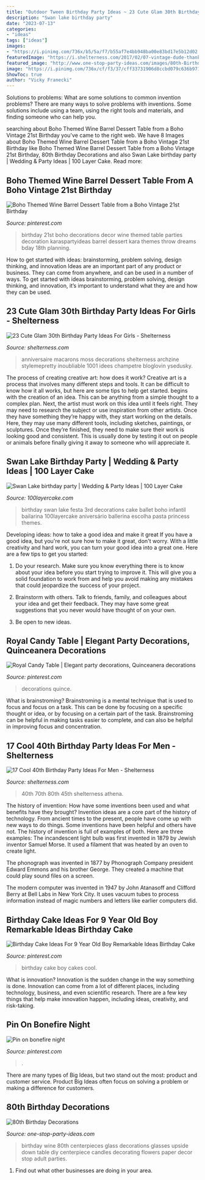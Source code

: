 ```yaml
---
title: "Outdoor Tween Birthday Party Ideas ~ 23 Cute Glam 30th Birthday Party Ideas For Girls"
description: "Swan lake birthday party"
date: "2023-07-13"
categories:
- "ideas"
tags: ["ideas"]
images:
- "https://i.pinimg.com/736x/b5/5a/f7/b55af7e4bb948ba00e83bd17e5b12d02.jpg"
featuredImage: "https://i.shelterness.com/2017/02/07-vintage-dude-thank-tags-for-party-favors.jpg"
featured_image: "http://www.one-stop-party-ideas.com/images/80th-Birthday-Centerpiece-Upside-Down-Glass.jpg"
image: "https://i.pinimg.com/736x/cf/f3/37/cff33731906d8ccbd079c636b971f269.jpg"
ShowToc: true
author: "Vicky Franecki"
---
```



Solutions to problems: What are some solutions to common invention problems?
There are many ways to solve problems with inventions. Some solutions include using a team, using the right tools and materials, and finding someone who can help you.

	

		
searching about Boho Themed Wine Barrel Dessert Table from a Boho Vintage 21st Birthday you've came to the right web. We have 8 Images about Boho Themed Wine Barrel Dessert Table from a Boho Vintage 21st Birthday like Boho Themed Wine Barrel Dessert Table from a Boho Vintage 21st Birthday, 80th Birthday Decorations and also Swan Lake birthday party | Wedding &amp; Party Ideas | 100 Layer Cake. Read more:
		
    
## Boho Themed Wine Barrel Dessert Table From A Boho Vintage 21st Birthday

<img loading=lazy src="https://i.pinimg.com/736x/35/81/51/35815178282ad7a457def3c28c041da1.jpg" onerror="this.onerror=null;this.src='https://tse2.mm.bing.net/th?id=OIP.KjBJCxB_-4SO7cm2lWqAKAHaLH&amp;pid=15.1';" alt="Boho Themed Wine Barrel Dessert Table from a Boho Vintage 21st Birthday">

_Source: pinterest.com_

>birthday 21st boho decorations decor wine themed table parties decoration karaspartyideas barrel dessert kara themes throw dreams bday 18th planning. 

	

How to get started with ideas: brainstorming, problem solving, design thinking, and innovation
Ideas are an important part of any product or business. They can come from anywhere, and can be used in a number of ways. To get started with ideas brainstorming, problem solving, design thinking, and innovation, it’s important to understand what they are and how they can be used.

    
## 23 Cute Glam 30th Birthday Party Ideas For Girls - Shelterness

<img loading=lazy src="https://i.shelterness.com/2017/02/08-moss-30-with-floral-decor-and-lots-of-candles.jpg" onerror="this.onerror=null;this.src='https://tse3.mm.bing.net/th?id=OIP.myTpue6Xjo-mm6QgFy8tkgHaLH&amp;pid=15.1';" alt="23 Cute Glam 30th Birthday Party Ideas For Girls - Shelterness">

_Source: shelterness.com_

>anniversaire macarons moss decorations shelterness archzine stylemepretty inoubliable 1001 idees champetre bloglovin ysedusky. 

	

The process of creating creative art: how does it work?
Creative art is a process that involves many different steps and tools. It can be difficult to know how it all works, but here are some tips to help get started. 
 begins with the creation of an idea. This can be anything from a simple thought to a complex plan. Next, the artist must work on this idea until it feels right. They may need to research the subject or use inspiration from other artists. Once they have something they’re happy with, they start working on the details. Here, they may use many different tools, including sketches, paintings, or sculptures. Once they’re finished, they need to make sure their work is looking good and consistent. This is usually done by testing it out on people or animals before finally giving it away to someone who will appreciate it.

    
## Swan Lake Birthday Party | Wedding &amp; Party Ideas | 100 Layer Cake

<img loading=lazy src="http://100lclive.s3.amazonaws.com/img/ideas/landscape/170570.jpg" onerror="this.onerror=null;this.src='https://tse3.mm.bing.net/th?id=OIP.17uhFTcGJapettRFJNnCnAHaLH&amp;pid=15.1';" alt="Swan Lake birthday party | Wedding &amp; Party Ideas | 100 Layer Cake">

_Source: 100layercake.com_

>birthday swan lake festa 3rd decorations cake ballet boho infantil bailarina 100layercake aniversário ballerina escolha pasta princess themes. 

	

Developing ideas: how to take a good idea and make it great
If you have a good idea, but you're not sure how to make it great, don't worry. With a little creativity and hard work, you can turn your good idea into a great one.
Here are a few tips to get you started:

1. Do your research. Make sure you know everything there is to know about your idea before you start trying to improve it. This will give you a solid foundation to work from and help you avoid making any mistakes that could jeopardize the success of your project.

2. Brainstorm with others. Talk to friends, family, and colleagues about your idea and get their feedback. They may have some great suggestions that you never would have thought of on your own.

3. Be open to new ideas.

    
## Royal Candy Table | Elegant Party Decorations, Quinceanera Decorations

<img loading=lazy src="https://i.pinimg.com/736x/cf/f3/37/cff33731906d8ccbd079c636b971f269.jpg" onerror="this.onerror=null;this.src='https://tse1.mm.bing.net/th?id=OIP.oc6htblj89nhkvqcQHPdagHaJ3&amp;pid=15.1';" alt="Royal Candy Table | Elegant party decorations, Quinceanera decorations">

_Source: pinterest.com_

>decorations quince. 

	

What is brainstroming? Brainstroming is a mental technique that is used to focus and focus on a task. This can be done by focusing on a specific thought or idea, or by focusing on a certain part of the task. Brainstroming can be helpful in making tasks easier to complete, and can also be helpful in improving focus and concentration.

    
## 17 Cool 40th Birthday Party Ideas For Men - Shelterness

<img loading=lazy src="https://i.shelterness.com/2017/02/07-vintage-dude-thank-tags-for-party-favors.jpg" onerror="this.onerror=null;this.src='https://tse4.mm.bing.net/th?id=OIP.Ne2XOytjrLigGekK1BxSpwHaJ4&amp;pid=15.1';" alt="17 Cool 40th Birthday Party Ideas For Men - Shelterness">

_Source: shelterness.com_

>40th 70th 80th 45th shelterness athena. 

	

The history of invention: How have some inventions been used and what benefits have they brought?
Invention ideas are a core part of the history of technology. From ancient times to the present, people have come up with new ways to do things. Some inventions have been helpful and others have not. The history of invention is full of examples of both. Here are three examples:
The incandescent light bulb was first invented in 1879 by Jewish inventor Samuel Morse. It used a filament that was heated by an oven to create light.

The phonograph was invented in 1877 by Phonograph Company president Edward Emmons and his brother George. They created a machine that could play sound files on a screen.

The modern computer was invented in 1947 by John Atanasoff and Clifford Berry at Bell Labs in New York City. It uses vacuum tubes to process information instead of magic numbers and letters like earlier computers did.

    
## Birthday Cake Ideas For 9 Year Old Boy Remarkable Ideas Birthday Cake

<img loading=lazy src="https://i.pinimg.com/736x/47/82/81/4782814462fe01dcd1f3d633281d99ab.jpg" onerror="this.onerror=null;this.src='https://tse1.mm.bing.net/th?id=OIP.ub9c9xiIDtya-GxhoCbG0AHaNK&amp;pid=15.1';" alt="Birthday Cake Ideas For 9 Year Old Boy Remarkable Ideas Birthday Cake">

_Source: pinterest.com_

>birthday cake boy cakes cool. 

	

What is innovation?
Innovation is the sudden change in the way something is done. Innovation can come from a lot of different places, including technology, business, and even scientific research. There are a few key things that help make innovation happen, including ideas, creativity, and risk-taking.

    
## Pin On Bonefire Night

<img loading=lazy src="https://i.pinimg.com/736x/b5/5a/f7/b55af7e4bb948ba00e83bd17e5b12d02.jpg" onerror="this.onerror=null;this.src='https://tse3.mm.bing.net/th?id=OIP.LoxIrn4e5I-5UV5pzOe4sQHaJ3&amp;pid=15.1';" alt="Pin on bonefire night">

_Source: pinterest.com_

>. 

	

There are many types of Big Ideas, but two stand out the most: product and customer service. Product Big Ideas often focus on solving a problem or making a difference for customers.

    
## 80th Birthday Decorations

<img loading=lazy src="http://www.one-stop-party-ideas.com/images/80th-Birthday-Centerpiece-Upside-Down-Glass.jpg" onerror="this.onerror=null;this.src='https://tse3.mm.bing.net/th?id=OIP.VV4moNR-sS6ddMcVoGNfxQHaLH&amp;pid=15.1';" alt="80th Birthday Decorations">

_Source: one-stop-party-ideas.com_

>birthday wine 80th centerpieces glass decorations glasses upside down table diy centerpiece candles decorating flowers paper decor stop adult parties. 

	

1. Find out what other businesses are doing in your area.

